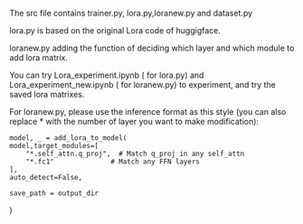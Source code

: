 The src file contains trainer.py, lora.py,loranew.py and dataset.py 

lora.py is based on the original Lora code of huggigface.

loranew.py adding the function of deciding which layer and which module to add lora matrix.

You can try Lora_experiment.ipynb ( for lora.py) and Lora_experiment_new.ipynb ( for loranew.py) to experiment, and try the saved lora matrixes. 

For loranew.py, please use the inference format as this style (you can also replace * with the number of layer you want to make modification): 



    model, _ = add_lora_to_model(
    model,target_modules=[
        "*.self_attn.q_proj",  # Match q_proj in any self_attn
        "*.fc1"              # Match any FFN layers
    ],
    auto_detect=False,

    save_path = output_dir
)

